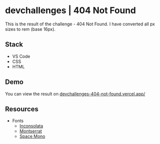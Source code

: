 # devchallenges | 404 Not Found

This is the result of the challenge - 404 Not Found. I have converted all px sizes to rem (base 16px).

## Stack

-   VS Code
-   CSS
-   HTML

## Demo

You can view the result on [devchallenges-404-not-found.vercel.app/](https://devchallenges-404-not-found.vercel.app/)

## Resources

-   Fonts
    -   [Inconsolata](https://fonts.google.com/specimen/Inconsolata?query=Inconsolata)
    -   [Montserrat](https://fonts.google.com/specimen/Montserrat?query=montserrat)
    -   [Space Mono](https://fonts.google.com/specimen/Space+Mono?query=space+mon)

